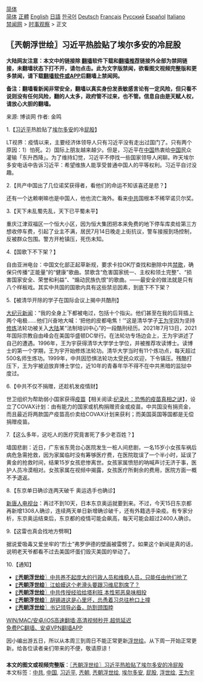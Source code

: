  <!-- 面包屑导航 --> <div class="breadcrumb"><!-- GTranslate: https://gtranslate.io/ -->  <div class="switcher notranslate">  <div class="selected">  <a href="#" onclick="return false;"> 简体</a>  </div>  <div class="option">  <a href="https://www.bannedbook.org" onclick="doGTranslate('zh-CN|zh-CN');jQuery('div.switcher div.selected a').html(jQuery(this).html());return false;" title="简体中文" class="nturl selected"> 简体</a>  <a href="https://www.bannedbook.org/zh-tw/" onclick="doGTranslate('zh-CN|zh-TW');jQuery('div.switcher div.selected a').html(jQuery(this).html());return false;" title="繁體中文" class="nturl"> 正體</a>  <a href="https://www.bannedbook.org/en/" onclick="doGTranslate('zh-CN|en');jQuery('div.switcher div.selected a').html(jQuery(this).html());return false;" title="English" class="nturl"> English</a>  <a href="https://www.bannedbook.org/ja/" onclick="doGTranslate('zh-CN|ja');jQuery('div.switcher div.selected a').html(jQuery(this).html());return false;" title="日本語" class="nturl"> 日語</a>  <a href="https://www.bannedbook.org/ko/" onclick="doGTranslate('zh-CN|ko');jQuery('div.switcher div.selected a').html(jQuery(this).html());return false;" title="한국어" class="nturl"> 한국어</a>  <a href="https://www.bannedbook.org/de/" onclick="doGTranslate('zh-CN|de');jQuery('div.switcher div.selected a').html(jQuery(this).html());return false;" title="Deutsch" class="nturl"> Deutsch</a>  <a href="https://www.bannedbook.org/fr/" onclick="doGTranslate('zh-CN|fr');jQuery('div.switcher div.selected a').html(jQuery(this).html());return false;" title="Français" class="nturl"> Français</a>  <a href="https://www.bannedbook.org/ru/" onclick="doGTranslate('zh-CN|ru');jQuery('div.switcher div.selected a').html(jQuery(this).html());return false;" title="Русский" class="nturl"> Русский</a>  <a href="https://www.bannedbook.org/es/" onclick="doGTranslate('zh-CN|es');jQuery('div.switcher div.selected a').html(jQuery(this).html());return false;" title="Español" class="nturl"> Español</a>  <a href="https://www.bannedbook.org/it/" onclick="doGTranslate('zh-CN|it');jQuery('div.switcher div.selected a').html(jQuery(this).html());return false;" title="Italiano" class="nturl"> Italiano</a>  </div>  </div>      <div class='breadcrumb-sub'><!-- Breadcrumb NavXT 6.3.0 --> <a href="https://www.bannedbook.org/" class="home">禁闻网</a> &gt; <a href="https://www.bannedbook.org/bnews/ssgc/" class="category">时事观察</a> &gt; 正文</div></div><h2>〖兲朝浮世绘〗习近平热脸贴了埃尔多安的冷屁股</h2> <p class="notice"><b>大陆网友注意：本文中的链接除 <a href="https://github.com/bannedbook/fanqiang" >翻墙</a>软件下载和<a href="https://github.com/killgcd/justmysocks/blob/master/README.md">翻墙推荐</a>链接外全部为禁网链接，未翻墙状态下打不开，请勿点击。此为文字版禁闻，欲看图文视频完整版和更多禁闻，请下载<a href="https://github.com/bannedbook/fanqiang">翻墙软件或APP</a>后翻墙上禁闻网。</p><p>备注：翻墙看新闻非常安全，翻墙以真实身份发表敏感言论有一定风险，但只看不说则没有任何风险，翻的人太多，政府管不过来，也不管。信息自由是天赋人权，请放心大胆的翻墙。</b></p>  <div class="entry"> <p>来源:&nbsp;博谈网                            作者:&nbsp;金鸣                           </p> <p>1.【<a href="https://www.bannedbook.org/bnews/tag/%e4%b9%a0%e8%bf%91%e5%b9%b3/" class="st_tag internal_tag" rel="tag" title="标签 习近平 下的日志">习近平</a>热脸贴了<a href="https://www.bannedbook.org/bnews/tag/%e5%9f%83%e5%b0%94%e5%a4%9a%e5%ae%89/" class="st_tag internal_tag" rel="tag" title="标签 埃尔多安 下的日志">埃尔多安</a>的冷<a href="https://www.bannedbook.org/bnews/tag/%E5%B1%81%E8%82%A1/" class="st_tag internal_tag" rel="tag" title="标签 屁股 下的日志">屁股</a>】</p> <p></p> <p>LT视界：疫情以来，主要经济体领导人只有习近平没有走出过国门了。只有两个原因：1）怕死。2）国际上朋友越来越少。但是，习近平在<span class='wp_keywordlink_affiliate'><a href="https://www.bannedbook.org/" title="中国" target="_blank">中国</a></span>热衷给<a href="https://www.bannedbook.org/bnews/tag/%E4%B8%AD%E5%9B%BD/" class="st_tag internal_tag" rel="tag" title="标签 中国 下的日志">中国</a>民众灌输「东升西降」。为了维持幻觉，习近平不停找一些国家领导人闲聊。昨天埃尔多安电话中告诉习近平：希望维族人能享受普通中国人的平等权利。习近平自讨没趣。</p> <p>2.【共产中国出了几位诺奖获得者，看他们的命运不知该喜还是悲？】</p> <p></p> <p>还有一个达赖喇嘛也是中国人，他也流亡海外。看来<a href="https://www.bannedbook.org/bnews/tag/%e4%b8%ad%e5%85%b1/" class="st_tag internal_tag" rel="tag" title="标签 中共 下的日志">中共</a>国根本不稀罕诺贝尔奖。</p> <p>3.【天下未乱蜀先乱，天下已平蜀未平】</p>  <p></p> <p>重庆江津双福区一个恒大小区，因为恒大集团把本来免费的地下停车库卖给第三方想收停车费，引起了业主不满，居民7月14日晚走上街抗议，警车接报到场控制，反被群众包围。警方开枪镇压，死伤未知。</p> <p>4.【国歌下不下架？】</p> <p></p> <p>自由亚洲电台：中国文化部正起草新规，要求卡拉OK厅查找和删除中共<span class='wp_keywordlink'><a href="https://www.bannedbook.org/forum26/" title="禁歌" target="_blank">禁歌</a></span>，确保只传播“正能量”的“健康”歌曲。禁歌含“危害国家统一、主权和领土完整”、“损害国家安全、荣誉和利益”、“煽动民族仇恨”的歌曲。——最安全的做法就是只有八个样板戏。其实中共国的国歌内具有这些禁忌因素，到底下不下架？</p> <p>5.【被清华开除的学子在国际会议上揭中共酷刑】</p> <p></p> <p><span class='wp_keywordlink_affiliate'><a href="http://www.epochtimes.com/" title="大纪元" target="_blank">大纪元</a></span><span class='wp_keywordlink_affiliate'><a href="https://www.bannedbook.org/" title="新闻">新闻</a></span>：“我的全身上下都被电过，包括十个指尖。他们甚至在我的后背插上两个电极……他们兴奋地大喊：‘把他的皮都电焦！’”这是清华学子<a href="https://www.bannedbook.org/bnews/tag/%E7%8E%8B%E4%B8%BA%E5%AE%87/" class="st_tag internal_tag" rel="tag" title="标签 王为宇 下的日志">王为宇</a>因为坚持<span class='wp_keywordlink'><a href="https://www.qi-gong.me/" title="气功修炼网" target="_blank">修炼</a></span>法轮功被关入<span class='wp_keywordlink_affiliate'><a href="https://www.bannedbook.org/" title="大陆" target="_blank">大陆</a></span>某“法制培训中心”的一段酷刑经历。2021年7月13日，2021年国际宗教自由峰会在美国华盛顿DC举行。在法轮功专场边会上，王为宇讲述了自己的遭遇。1996年，王为宇获得清华大学学士学位，并被推荐攻读博士。读博士的第一个学期，王为宇开始修炼法轮功。清华大学当时有11个炼功点，每天超过500名师生炼功。1999年，中共因恐惧法轮功太受民众欢迎，下令镇压。残酷打压下，王为宇被迫放弃博士学位，近10年的青春年华不得不在中共黑暗的监狱中度过。</p>  <p>6.【中共不仅不捐赠，还趁机发疫情财】</p> <p></p> <p>世卫组织为帮助弱小国家获得<span class='wp_keywordlink'><a href="https://www.bannedbook.org/bnews/tculture/20160630/551027.html" title="疫苗" target="_blank">疫苗</a></span>【相关阅读:<a href='https://www.bannedbook.org/bnews/topimagenews/20180408/925060.html' target='_blank'>纪录片：恐怖的疫苗真相之谜</a>】，设立了COVAX计划：由有能力的国家或机构捐赠资金或疫苗。中共国没有捐资金，而且最近将两款国产疫苗高价卖给COVAX计划来获利；而美国英国等国都是无偿捐赠疫苗。</p> <p>7.【这么多年，这吃人的医疗究竟害死了多少老百姓？】</p> <p></p> <p>墙国悲剧：近日，广东省东莞台心医院发生一桩人间悲剧，一名15岁小女孩车祸后病危急需抢救，因为家属临时没有筹够医疗费，在医院耽误了一个半小时，延误了黄金的抢救时间，结果15岁女孩悲惨离世。女孩家属愤怒的呐喊声讨无济于事，医护人员冷漠相对。女孩家属在视频中揭露，女孩医疗所剩余的费用，医院方面一概不予退返。</p> <p>8.【东京单日确诊连两天破千 奥运选手也确诊】</p> <p></p>  <p><span class='wp_keywordlink_affiliate'><a href="https://www.ntdtv.com/" title="新唐人电视台" target="_blank">新唐人电视台</a></span>：再过不到10天，日本东京奥运就要到来。不过，今天15日东京都再新增1308人确诊，连续两天单日新增确诊破千，还有外籍选手染疫。有专家分析，东京奥运结束后，东京都的疫情可能会飙高，每天可能会超过2400人确诊。</p> <p>9.【这雷也真会找地方劈啊】</p> <p></p> <p>据说爱吸毒又爱坐牢的“烈士”弗罗伊德的壁画被雷劈了。如果这个新闻是真的话，说明老天爷都看不过去美国坏蛋们毁灭美国的举动了。</p> <p>10.【通知】</p> <p></p> <ul class='op-related-articles' title='相关阅读'> <li><a href='https://www.bannedbook.org/bnews/ssgc/20210714/1586760.html' target='_blank'>〖<b>兲朝浮世绘</b>〗中共养不起庞大的行政人员和维稳人员，只能任由他们抢了</a></li> <li><a href='https://www.bannedbook.org/bnews/ssgc/20210713/1585803.html' target='_blank'>〖<b>兲朝浮世绘</b>〗江蛤蟆这个老滑头要跟习维尼割席了？</a></li> <li><a href='https://www.bannedbook.org/bnews/ssgc/20210712/1585149.html' target='_blank'>〖<b>兲朝浮世绘</b>〗中共传授经验给塔利班 本性邪恶臭味相投</a></li> <li><a href='https://www.bannedbook.org/bnews/ssgc/20210710/1584283.html' target='_blank'>〖<b>兲朝浮世绘</b>〗胡锡进这是心里坏，怂恿着习总往枪口上撞</a></li> <li><a href='https://www.bannedbook.org/bnews/ssgc/20210709/1583465.html' target='_blank'>〖<b>兲朝浮世绘</b>〗书记领导必备，防割颈围脖</a></li> </ul> <p class="texttj"> <a href="https://github.com/bannedbook/fanqiang/wiki/V2ray%E6%9C%BA%E5%9C%BA" target="_blank">WIN/MAC/安卓/iOS高速翻墙:高清视频秒开,超低延迟</a><br/> <a href="https://github.com/bannedbook/fanqiang/wiki/%E7%A6%81%E9%97%BB%E7%BD%91%E5%AE%89%E5%8D%93%E7%BF%BB%E5%A2%99%E6%96%B0%E9%97%BBAPP" target="_blank">免费PC翻墙、安卓VPN翻墙APP</a></p><p>因小编出游五日，所以从本周三到周日不能正常更新<a href="https://www.bannedbook.org/bnews/tag/%E6%B5%AE%E4%B8%96%E7%BB%98/" class="st_tag internal_tag" rel="tag" title="标签 浮世绘 下的日志">浮世绘</a>。从下周一开始正常更新。给各位读者亲们带来的不便，敬请原谅！</p> <a name='sharetosocial'></a>  <div style="margin-bottom:5px;padding-bottom:5px;clear:both"> <div id="archive-pix-1" class="banner-ads"> <!-- AuctionX Display platform tag START --> <div id="26318x728x90x621x_ADSLOT2" clicktrack="%%CLICK_URL_ESC%%"></div> <!-- AuctionX Display platform tag END --> </div> <div id="archive-pix-2" class="banner-ads"> <!-- AuctionX Display platform tag START --> <div id="26315x300x250x621x_ADSLOT2" clicktrack="%%CLICK_URL_ESC%%"></div> <!-- AuctionX Display platform tag END --> </div> </div>    <div id="archive-pix-1" class="banner-ads"> <!-- AuctionX Display platform tag START --> <div id="26318x728x90x621x_ADSLOT3" clicktrack="%%CLICK_URL_ESC%%"></div> <!-- AuctionX Display platform tag END --> </div> <div><b>本文的图文或视频完整版</b>：<a href='https://www.bannedbook.org/bnews/ssgc/20210716/1588159.html'>〖兲朝浮世绘〗习近平热脸贴了埃尔多安的冷屁股</a></div>  </div><!--END ENTRY--> <div class="postfooter"> <div>本文标签：<a href="https://www.bannedbook.org/bnews/tag/%e4%b8%ad%e5%85%b1/" rel="tag">中共</a>, <a href="https://www.bannedbook.org/bnews/tag/%E4%B8%AD%E5%9B%BD/" rel="tag">中国</a>, <a href="https://www.bannedbook.org/bnews/tag/%e4%b9%a0%e8%bf%91%e5%b9%b3/" rel="tag">习近平</a>, <a href="https://www.bannedbook.org/bnews/tag/%e5%85%b2%e6%9c%9d/" rel="tag">兲朝</a>, <a href="https://www.bannedbook.org/bnews/tag/%e5%85%b2%e6%9c%9d%e6%b5%ae%e4%b8%96%e7%bb%98/" rel="tag">兲朝浮世绘</a>, <a href="https://www.bannedbook.org/bnews/tag/%e5%9f%83%e5%b0%94%e5%a4%9a%e5%ae%89/" rel="tag">埃尔多安</a>, <a href="https://www.bannedbook.org/bnews/tag/%E5%B1%81%E8%82%A1/" rel="tag">屁股</a>, <a href="https://www.bannedbook.org/bnews/tag/%E6%B5%AE%E4%B8%96%E7%BB%98/" rel="tag">浮世绘</a>, <a href="https://www.bannedbook.org/bnews/tag/%E7%8E%8B%E4%B8%BA%E5%AE%87/" rel="tag">王为宇</a></div>  </div><!--END POSTFOOTER--> 